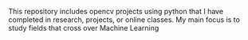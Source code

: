 
This repository includes opencv projects using python that I have completed in research, projects, or online classes. My main focus is to study fields that cross over Machine Learning

